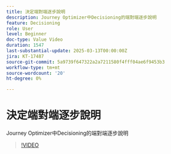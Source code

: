 ```yaml
---
title: 決定端對端逐步說明
description: Journey Optimizer中Decisioning的端對端逐步說明
feature: Decisioning
role: User
level: Beginner
doc-type: Value Video
duration: 1547
last-substantial-update: 2025-03-13T00:00:00Z
jira: KT-17487
source-git-commit: 5a9739f647322a2a7211580f4fff04ae6f9453b3
workflow-type: tm+mt
source-wordcount: '20'
ht-degree: 0%

---
```



# 決定端對端逐步說明

Journey Optimizer中Decisioning的端對端逐步說明

>[!VIDEO](https://video.tv.adobe.com/v/3451100/?learn=on&enablevpops)
